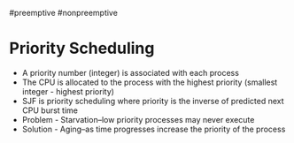 #preemptive #nonpreemptive 
# Priority Scheduling

- A priority number (integer) is associated with each process
- The CPU is allocated to the process with the highest priority (smallest integer - highest priority)
- SJF is priority scheduling where priority is the inverse of predicted next CPU burst time
- Problem - Starvation–low priority processes may never execute
- Solution - Aging–as time progresses increase the priority of the process
